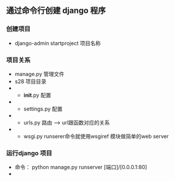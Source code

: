 ## 通过命令行创建 django 程序
### 创建项目
* django-admin startproject 项目名称

### 项目关系
* manage.py 管理文件
* s28 项目目录
* * __init__.py 配置
* * settings.py 配置
* * urls.py 路由 --> url跟函数对应的关系
* * wsgi.py runserer命令就使用wsgiref 模块做简单的web server

### 运行django 项目
* 命令： python manage.py runserver [端口]/[0.0.0.1:80]
* 

